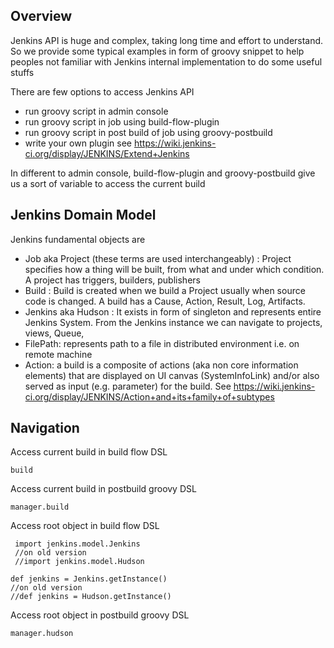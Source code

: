 ## Overview

Jenkins API is huge and complex, taking long time and effort to understand. So we provide some typical examples in form of 
groovy snippet to help peoples not familiar with Jenkins internal implementation to do some useful stuffs

There are few options to access Jenkins API

* run groovy script in admin console
* run groovy script in job using build-flow-plugin
* run groovy script in post build of job using groovy-postbuild
* write your own plugin see https://wiki.jenkins-ci.org/display/JENKINS/Extend+Jenkins

In different to admin console, build-flow-plugin and  groovy-postbuild give us a sort of variable to access the current build

## Jenkins Domain Model

Jenkins fundamental objects are

* Job aka Project (these terms are used interchangeably)  : Project specifies how a thing will be built, from what and under which condition. A project has triggers, builders, publishers
* Build : Build is created when we build a Project usually when source code is changed. A build has a Cause, Action, Result, Log, Artifacts. 
* Jenkins aka Hudson : It exists in form of  singleton and represents entire Jenkins System. From the Jenkins instance we can navigate to projects, views, Queue,  
* FilePath: represents path to a file in distributed environment i.e. on remote machine
* Action: a build is a composite of actions (aka non core information elements) that are displayed on UI canvas (SystemInfoLink) and/or also served as input (e.g. parameter) for the build. See https://wiki.jenkins-ci.org/display/JENKINS/Action+and+its+family+of+subtypes

## Navigation

Access current build in build flow DSL

    build

Access current build in postbuild groovy DSL
    
    manager.build

Access root object in build flow DSL
    
     import jenkins.model.Jenkins 
     //on old version
     //import jenkins.model.Hudson

    def jenkins = Jenkins.getInstance()
    //on old version
    //def jenkins = Hudson.getInstance()

Access root object in  postbuild groovy DSL

    manager.hudson 
  
   
    
     
      
       
        

